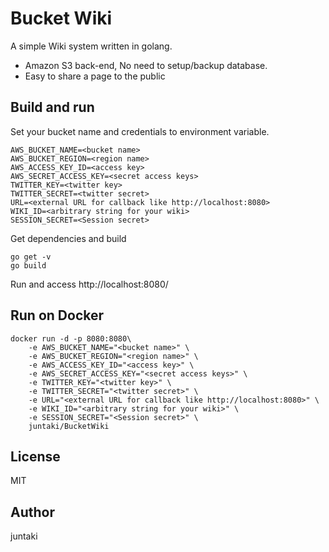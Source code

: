 # Bucket Wiki

A simple Wiki system written in golang.

* Amazon S3 back-end, No need to setup/backup database.
* Easy to share a page to the public



## Build and run

Set your bucket name and credentials to environment variable.

~~~
AWS_BUCKET_NAME=<bucket name>
AWS_BUCKET_REGION=<region name>
AWS_ACCESS_KEY_ID=<access key>
AWS_SECRET_ACCESS_KEY=<secret access keys>
TWITTER_KEY=<twitter key>
TWITTER_SECRET=<twitter secret>
URL=<external URL for callback like http://localhost:8080>
WIKI_ID=<arbitrary string for your wiki>
SESSION_SECRET=<Session secret>
~~~

Get dependencies and build

~~~
go get -v
go build
~~~

Run and access http://localhost:8080/

## Run on Docker

~~~
docker run -d -p 8080:8080\
    -e AWS_BUCKET_NAME="<bucket name>" \
    -e AWS_BUCKET_REGION="<region name>" \
    -e AWS_ACCESS_KEY_ID="<access key>" \
    -e AWS_SECRET_ACCESS_KEY="<secret access keys>" \
    -e TWITTER_KEY="<twitter key>" \
    -e TWITTER_SECRET="<twitter secret>" \
    -e URL="<external URL for callback like http://localhost:8080>" \
    -e WIKI_ID="<arbitrary string for your wiki>" \
    -e SESSION_SECRET="<Session secret>" \
    juntaki/BucketWiki
~~~

## License

MIT

## Author

juntaki 
